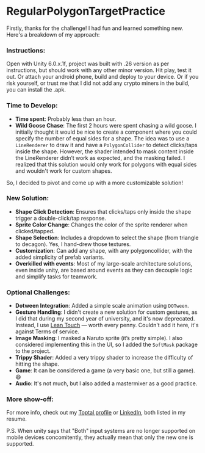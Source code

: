 # RegularPolygonTargetPractice

Firstly, thanks for the challenge! I had fun and learned something new. Here's a breakdown of my approach:

### Instructions:
Open with Unity 6.0.x.1f, project was built with .26 version as per instructions, but should work with any other minor version.
Hit play, test it out.
Or attach your android phone, build and deploy to your device.
Or if you risk yourself, or trust me that I did not add any crypto miners in the build, you can install the .apk.

### Time to Develop:
- **Time spent**: Probably less than an hour.
- **Wild Goose Chase**: The first 2 hours were spent chasing a wild goose. I initially thought it would be nice to create a component where you could specify the number of equal sides for a shape. The idea was to use a `LineRenderer` to draw it and have a `PolygonCollider` to detect clicks/taps inside the shape. However, the shader intended to mask content inside the LineRenderer didn’t work as expected, and the masking failed. I realized that this solution would only work for polygons with equal sides and wouldn't work for custom shapes. 

So, I decided to pivot and come up with a more customizable solution!

### New Solution:
- **Shape Click Detection**: Ensures that clicks/taps only inside the shape trigger a double-click/tap response.
- **Sprite Color Change**: Changes the color of the sprite renderer when clicked/tapped.
- **Shape Selection**: Includes a dropdown to select the shape (from triangle to decagon). Yes, I hand-drew those textures.
- **Customization**: Can add any shape, with any polygoncollider, with the added simplicity of prefab variants.
- **Overkilled with events**: Most of my large-scale architecture solutions, even inside unity, are based around events as they can decouple logic and simplify tasks for teamwork. 
  
### Optional Challenges:
- **Dotween Integration**: Added a simple scale animation using `DOTween`.
- **Gesture Handling**: I didn't create a new solution for custom gestures, as I did that during my second year of university, and it's now deprecated. Instead, I use [Lean Touch](https://assetstore.unity.com/packages/tools/input-management/lean-touch-72356) — worth every penny. Couldn't add it here, it's against Terms of service.
- **Image Masking**: I masked a Naruto sprite (it’s pretty simple). I also considered implementing this in the UI, so I added the `SoftMask` package to the project.
- **Trippy Shader**: Added a very trippy shader to increase the difficulty of hitting the shape.
- **Game**: It can be considered a game (a very basic one, but still a game). 😄
- **Audio**: It's not much, but I also added a mastermixer as a good practice. 

### More show-off:
For more info, check out my [Toptal profile](https://www.toptal.com/resume/radu-adrian-marcu) or [LinkedIn](https://www.linkedin.com/in/radu-adrian-marcu-992349108/), both listed in my resume.

P.S.
When unity says that "Both" input systems are no longer supported on mobile devices concomitently, they actually mean that only the new one is supported.
